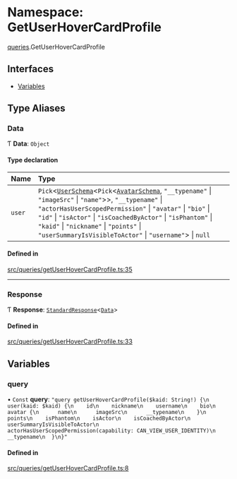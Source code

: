 # Namespace: GetUserHoverCardProfile

[queries](api/modules/queries.md).GetUserHoverCardProfile

## Interfaces

- [Variables](api/interfaces/queries.GetUserHoverCardProfile.Variables.md)

## Type Aliases

### Data

Ƭ **Data**: `Object`

#### Type declaration

| Name | Type |
| :------ | :------ |
| `user` | `Pick`\<[`UserSchema`](api/interfaces/UserSchema.md)\<`Pick`\<[`AvatarSchema`](api/interfaces/AvatarSchema.md), ``"__typename"`` \| ``"imageSrc"`` \| ``"name"``\>\>, ``"__typename"`` \| ``"actorHasUserScopedPermission"`` \| ``"avatar"`` \| ``"bio"`` \| ``"id"`` \| ``"isActor"`` \| ``"isCoachedByActor"`` \| ``"isPhantom"`` \| ``"kaid"`` \| ``"nickname"`` \| ``"points"`` \| ``"userSummaryIsVisibleToActor"`` \| ``"username"``\> \| ``null`` |

#### Defined in

[src/queries/getUserHoverCardProfile.ts:35](https://github.com/bhavjitChauhan/khan-api/blob/649b2610/src/queries/getUserHoverCardProfile.ts#L35)

___

### Response

Ƭ **Response**: [`StandardResponse`](api/README.md#standardresponse)\<[`Data`](api/modules/queries.GetUserHoverCardProfile.md#data)\>

#### Defined in

[src/queries/getUserHoverCardProfile.ts:33](https://github.com/bhavjitChauhan/khan-api/blob/649b2610/src/queries/getUserHoverCardProfile.ts#L33)

## Variables

### query

• `Const` **query**: ``"query getUserHoverCardProfile($kaid: String!) {\n  user(kaid: $kaid) {\n    id\n    nickname\n    username\n    bio\n    avatar {\n      name\n      imageSrc\n      __typename\n    }\n    points\n    isPhantom\n    isActor\n    isCoachedByActor\n    userSummaryIsVisibleToActor\n    actorHasUserScopedPermission(capability: CAN_VIEW_USER_IDENTITY)\n    __typename\n  }\n}"``

#### Defined in

[src/queries/getUserHoverCardProfile.ts:8](https://github.com/bhavjitChauhan/khan-api/blob/649b2610/src/queries/getUserHoverCardProfile.ts#L8)
